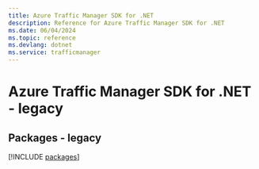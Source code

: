```yaml
---
title: Azure Traffic Manager SDK for .NET
description: Reference for Azure Traffic Manager SDK for .NET
ms.date: 06/04/2024
ms.topic: reference
ms.devlang: dotnet
ms.service: trafficmanager
---
```

# Azure Traffic Manager SDK for .NET - legacy
## Packages - legacy
[!INCLUDE [packages](traffic-manager-index.md)]